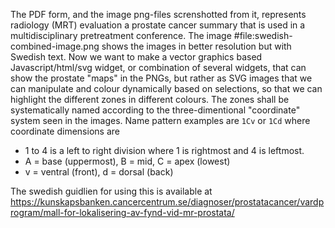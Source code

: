 The PDF form, and the image png-files screnshotted from it, represents radiology (MRT) evaluation a prostate cancer summary that is used in a multidisciplinary pretreatment conference. The image #file:swedish-combined-image.png shows the images in better resolution but with Swedish text. Now we want to make a vector graphics based Javascript/html/svg widget, or combination of several widgets, that can show the prostate "maps" in the PNGs, but rather as SVG images that we can manipulate and colour dynamically based on selections, so that we can highlight the different zones in different colours. The zones shall be systematically named according to the three-dimentional "coordinate" system seen in the images. Name pattern examples are `1Cv` or `1Cd` where coordinate dimensions are
* 1 to 4 is a left to right division where 1 is rightmost and 4 is leftmost.
* A = base (uppermost), B = mid, C = apex (lowest)
* v = ventral (front), d = dorsal (back)

The swedish guidlien for using this is available at https://kunskapsbanken.cancercentrum.se/diagnoser/prostatacancer/vardprogram/mall-for-lokalisering-av-fynd-vid-mr-prostata/
